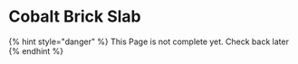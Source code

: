 # Cobalt Brick Slab

{% hint style="danger" %}
This Page is not complete yet. Check back later
{% endhint %}

